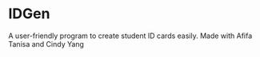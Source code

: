 # IDGen
A user-friendly program to create student ID cards easily.
Made with Afifa Tanisa and Cindy Yang
